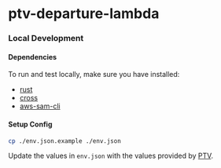 # ptv-departure-lambda

### Local Development

#### Dependencies

To run and test locally, make sure you have installed:

 - [rust](https://www.rust-lang.org/tools/install)
 - [cross](https://github.com/cross-rs/cross)
 - [aws-sam-cli](https://github.com/aws/aws-sam-cli)

#### Setup Config

```sh
cp ./env.json.example ./env.json
```

Update the values in `env.json` with the values provided by [PTV](https://www.ptv.vic.gov.au/footer/data-and-reporting/datasets/ptv-timetable-api/).
